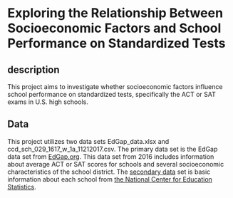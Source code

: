 # Exploring the Relationship Between Socioeconomic Factors and School Performance on Standardized Tests

## description
This project aims to investigate whether socioeconomic factors influence school performance on standardized tests, specifically the ACT or SAT exams in U.S. high schools.
## Data 
This project utilizes two data sets EdGap_data.xlsx and ccd_sch_029_1617_w_1a_11212017.csv. The primary data set is the EdGap data set from [EdGap.org](https://www.edgap.org/#5/37.875/-96.987). This data set from 2016 includes information about average ACT or SAT scores for schools and several socioeconomic characteristics of the school district. The [secondary data](https://drive.google.com/file/d/1HvW2w-o2XZzCm4KTvnb1Bb3BvoAa14BP/view?usp=sharing.) set is basic information about each school from [the National Center for Education Statistics](https://nces.ed.gov/ccd/pubschuniv.asp).
